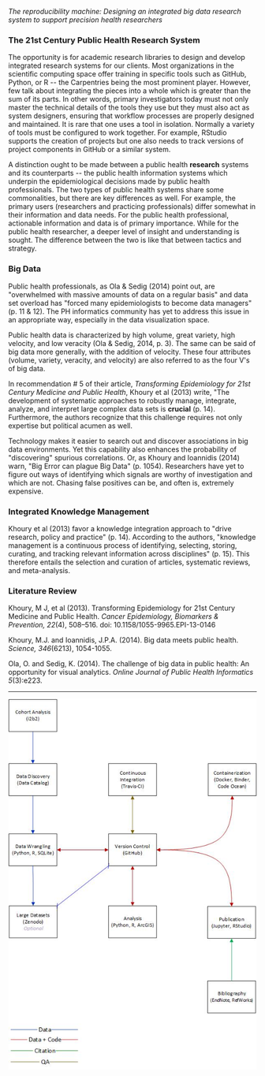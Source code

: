 
*The reproducibility machine: Designing an integrated big data research system to support precision health researchers*

### The 21st Century Public Health Research System
The opportunity is for academic research libraries to design and develop integrated research systems for our clients.  Most organizations in the scientific computing space offer training in specific tools such as GitHub, Python, or R -- the Carpentries being the most prominent player.  However, few talk about integrating the pieces into a whole which is greater than the sum of its parts.  In other words, primary investigators today must not only master the technical details of the tools they use but they must also act as system designers, ensuring that workflow processes are properly designed and maintained.  It is rare that one uses a tool in isolation.  Normally a variety of tools must be configured to work together.  For example, RStudio supports the creation of projects but one also needs to track versions of project components in GitHub or a similar system. 

A distinction ought to be made between a public health **research** systems and its counterparts -- the public health information systems which underpin the epidemiological decisions made by public health professionals.  The two types of public health systems share some commonalities, but there are key differences as well.  For example, the primary users (researchers and practicing professionals) differ somewhat in their information and data needs.  For the public health professional, actionable information and data is of primary importance.  While for the public health researcher, a deeper level of insight and understanding is sought.  The difference between the two is like that between tactics and strategy.

### Big Data
Public health professionals, as Ola & Sedig (2014) point out, are "overwhelmed with massive amounts of data on a regular basis" and data set overload has "forced many epidemiologists to become data managers" (p. 11 & 12).  The PH informatics community has yet to address this issue in an appropriate way, especially in the data visualization space. 

Public health data is characterized by high volume, great variety, high velocity, and low veracity (Ola & Sedig, 2014, p. 3).  The same can be said of big data more generally, with the addition of velocity.  These four attributes (volume, variety, veracity, and velocity) are also referred to as the four V's of big data.

In recommendation # 5 of their article, *Transforming Epidemiology for 21st Century Medicine and Public Health*, Khoury et al (2013) write, "The development of systematic approaches to robustly manage, integrate, analyze, and interpret large complex data sets is **crucial** (p. 14).  Furthermore, the authors recognize that this challenge requires not only expertise but political acumen as well.

Technology makes it easier to search out and discover associations in big data environments.  Yet this capability also enhances the probability of "discovering" spurious correlations.  Or, as Khoury and Ioannidis (2014) warn, "Big Error can plague Big Data" (p. 1054).  Researchers have yet to figure out ways of identifying which signals are worthy of investigation and which are not.  Chasing false positives can be, and often is, extremely expensive.    

### Integrated Knowledge Management
Khoury et al (2013) favor a knowledge integration approach to "drive research, policy and practice" (p. 14).  According to the authors, "knowledge management is a continuous process of identifying, selecting, storing, curating, and tracking relevant information across disciplines" (p. 15).  This therefore entails the selection and curation of articles, systematic reviews, and meta-analysis.

### Literature Review
Khoury, M J, et al (2013). Transforming Epidemiology for 21st Century Medicine and Public Health.  *Cancer Epidemiology, Biomarkers & Prevention, 22*(4), 508–516.  doi:  10.1158/1055-9965.EPI-13-0146

Khoury, M.J. and Ioannidis, J.P.A. (2014).  Big data meets public health. *Science, 346*(6213), 1054-1055.

Ola, O. and Sedig, K. (2014). The challenge of big data in public health: An opportunity for visual analytics. *Online Journal of Public Health Informatics 5*(3):e223.


----
![Figure 1](../fig/precision_health_system.jpg)


